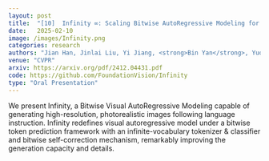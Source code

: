 ```yaml
---
layout: post
title:  "[10]  Infinity ∞: Scaling Bitwise AutoRegressive Modeling for High-Resolution Image Synthesis"
date:   2025-02-10
image: /images/Infinity.png
categories: research
authors: "Jian Han, Jinlai Liu, Yi Jiang, <strong>Bin Yan</strong>, Yuqi Zhang, Zehuan Yuan, Bingyue Peng, Xiaobing Liu"
venue: "CVPR"
arxiv: https://arxiv.org/pdf/2412.04431.pdf
code: https://github.com/FoundationVision/Infinity
type: "Oral Presentation"
---
```


We present Infinity, a Bitwise Visual AutoRegressive Modeling capable of generating high-resolution, photorealistic images following language instruction. Infinity redefines visual autoregressive model under a bitwise token prediction framework with an infinite-vocabulary tokenizer & classifier and bitwise self-correction mechanism, remarkably improving the generation capacity and details. 
